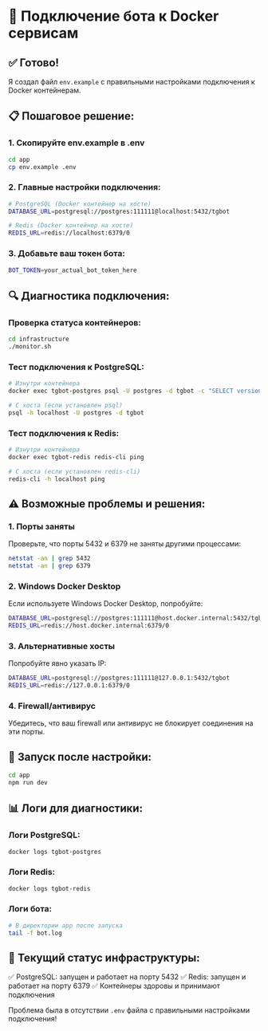 # 🔗 Подключение бота к Docker сервисам

## ✅ Готово!

Я создал файл `env.example` с правильными настройками подключения к Docker контейнерам.

## 📋 Пошаговое решение:

### 1. Скопируйте env.example в .env
```bash
cd app
cp env.example .env
```

### 2. Главные настройки подключения:
```bash
# PostgreSQL (Docker контейнер на хосте)
DATABASE_URL=postgresql://postgres:111111@localhost:5432/tgbot

# Redis (Docker контейнер на хосте)
REDIS_URL=redis://localhost:6379/0
```

### 3. Добавьте ваш токен бота:
```bash
BOT_TOKEN=your_actual_bot_token_here
```

## 🔍 Диагностика подключения:

### Проверка статуса контейнеров:
```bash
cd infrastructure
./monitor.sh
```

### Тест подключения к PostgreSQL:
```bash
# Изнутри контейнера
docker exec tgbot-postgres psql -U postgres -d tgbot -c "SELECT version();"

# С хоста (если установлен psql)
psql -h localhost -U postgres -d tgbot
```

### Тест подключения к Redis:
```bash
# Изнутри контейнера
docker exec tgbot-redis redis-cli ping

# С хоста (если установлен redis-cli)
redis-cli -h localhost ping
```

## ⚠️ Возможные проблемы и решения:

### 1. Порты заняты
Проверьте, что порты 5432 и 6379 не заняты другими процессами:
```bash
netstat -an | grep 5432
netstat -an | grep 6379
```

### 2. Windows Docker Desktop
Если используете Windows Docker Desktop, попробуйте:
```bash
DATABASE_URL=postgresql://postgres:111111@host.docker.internal:5432/tgbot
REDIS_URL=redis://host.docker.internal:6379/0
```

### 3. Альтернативные хосты
Попробуйте явно указать IP:
```bash
DATABASE_URL=postgresql://postgres:111111@127.0.0.1:5432/tgbot
REDIS_URL=redis://127.0.0.1:6379/0
```

### 4. Firewall/антивирус
Убедитесь, что ваш firewall или антивирус не блокирует соединения на эти порты.

## 🚀 Запуск после настройки:

```bash
cd app
npm run dev
```

## 📊 Логи для диагностики:

### Логи PostgreSQL:
```bash
docker logs tgbot-postgres
```

### Логи Redis:
```bash
docker logs tgbot-redis
```

### Логи бота:
```bash
# В директории app после запуска
tail -f bot.log
```

## 🎯 Текущий статус инфраструктуры:

✅ PostgreSQL: запущен и работает на порту 5432
✅ Redis: запущен и работает на порту 6379
✅ Контейнеры здоровы и принимают подключения

Проблема была в отсутствии `.env` файла с правильными настройками подключения!
